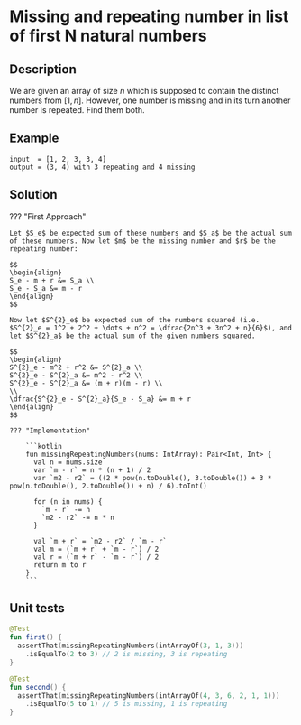 # Missing and repeating number in list of first N natural numbers

## Description

We are given an array of size $n$ which is supposed to contain the distinct numbers from $[1, n]$. However, one number is missing and in its turn another number is repeated. Find them both.

## Example

```
input  = [1, 2, 3, 3, 4]
output = (3, 4) with 3 repeating and 4 missing
```

## Solution

??? "First Approach"

    Let $S_e$ be expected sum of these numbers and $S_a$ be the actual sum of these numbers. Now let $m$ be the missing number and $r$ be the repeating number:

    $$
    \begin{align}
    S_e - m + r &= S_a \\
    S_e - S_a &= m - r
    \end{align}
    $$

    Now let $S^{2}_e$ be expected sum of the numbers squared (i.e. $S^{2}_e = 1^2 + 2^2 + \dots + n^2 = \dfrac{2n^3 + 3n^2 + n}{6}$), and let $S^{2}_a$ be the actual sum of the given numbers squared.

    $$
    \begin{align}
    S^{2}_e - m^2 + r^2 &= S^{2}_a \\
    S^{2}_e - S^{2}_a &= m^2 - r^2 \\
    S^{2}_e - S^{2}_a &= (m + r)(m - r) \\
    \\
    \dfrac{S^{2}_e - S^{2}_a}{S_e - S_a} &= m + r
    \end{align}
    $$

    ??? "Implementation"

        ```kotlin
        fun missingRepeatingNumbers(nums: IntArray): Pair<Int, Int> {
          val n = nums.size
          var `m - r` = n * (n + 1) / 2
          var `m2 - r2` = ((2 * pow(n.toDouble(), 3.toDouble()) + 3 * pow(n.toDouble(), 2.toDouble()) + n) / 6).toInt()

          for (n in nums) {
            `m - r` -= n
            `m2 - r2` -= n * n
          }

          val `m + r` = `m2 - r2` / `m - r`
          val m = (`m + r` + `m - r`) / 2
          val r = (`m + r` - `m - r`) / 2
          return m to r
        }
        ```

## Unit tests

```kotlin
@Test
fun first() {
  assertThat(missingRepeatingNumbers(intArrayOf(3, 1, 3)))
    .isEqualTo(2 to 3) // 2 is missing, 3 is repeating
}

@Test
fun second() {
  assertThat(missingRepeatingNumbers(intArrayOf(4, 3, 6, 2, 1, 1)))
    .isEqualTo(5 to 1) // 5 is missing, 1 is repeating
}
```



